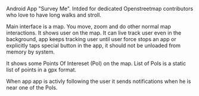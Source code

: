 Android App "Survey Me". Intded for dedicated Openstreetmap contributors who love to have long walks and stroll.

Main interface is a map.
You move, zoom and do other normal map interactions.
It shows user on the map. It can live track user even in the background, app keeps tracking user until user force stops an app or explicitly taps special button in the app, it should not be unloaded from memory by system.

It shows some Points Of Intereset (PoI) on the map. List of PoIs is a static list of points in a gpx format.

When app app is activly following the user it sends notifications when he is near one of the PoIs.